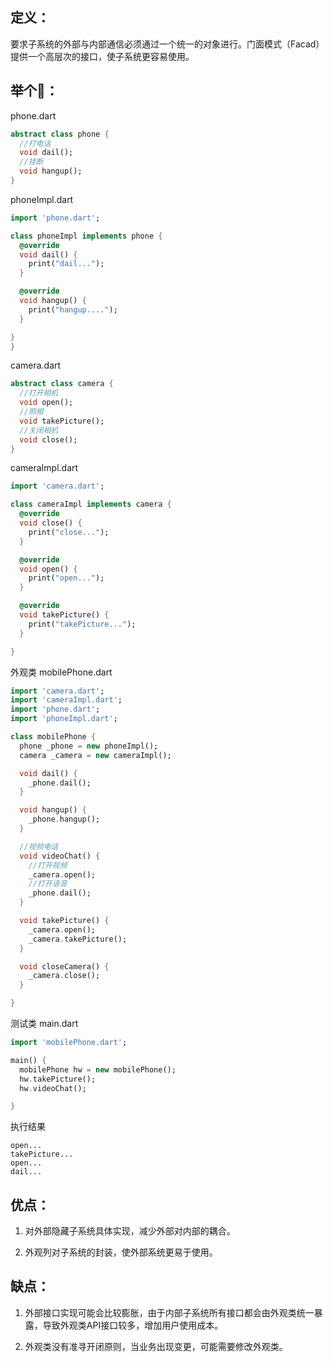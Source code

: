 ## 定义：

要求子系统的外部与内部通信必须通过一个统一的对象进行。门面模式（Facad）提供一个高层次的接口，使子系统更容易使用。

## 举个🌰：
phone.dart
```dart
abstract class phone {
  //打电话
  void dail();
  //挂断
  void hangup();
}
```
phoneImpl.dart
```dart
import 'phone.dart';

class phoneImpl implements phone {
  @override
  void dail() {
    print("dail...");
  }

  @override
  void hangup() {
    print("hangup....");
  }

}
}
```
camera.dart
```dart
abstract class camera {
  //打开相机
  void open();
  //照相
  void takePicture();
  //关闭相机
  void close();
}
```
cameraImpl.dart
```dart
import 'camera.dart';

class cameraImpl implements camera {
  @override
  void close() {
    print("close...");
  }

  @override
  void open() {
    print("open...");
  }

  @override
  void takePicture() {
    print("takePicture...");
  }

}

```
外观类  mobilePhone.dart
```dart
import 'camera.dart';
import 'cameraImpl.dart';
import 'phone.dart';
import 'phoneImpl.dart';

class mobilePhone {
  phone _phone = new phoneImpl();
  camera _camera = new cameraImpl();

  void dail() {
    _phone.dail();
  }

  void hangup() {
    _phone.hangup();
  }

  //视频电话
  void videoChat() {
    //打开视频
    _camera.open();
    //打开语音
    _phone.dail();
  }

  void takePicture() {
    _camera.open();
    _camera.takePicture();
  }

  void closeCamera() {
    _camera.close();
  }

}
```
测试类 main.dart

```dart
import 'mobilePhone.dart';

main() {
  mobilePhone hw = new mobilePhone();
  hw.takePicture();
  hw.videoChat();

}
```

执行结果
```
open...
takePicture...
open...
dail...

```



## 优点：
1. 对外部隐藏子系统具体实现，减少外部对内部的耦合。

2. 外观列对子系统的封装，使外部系统更易于使用。

## 缺点：
1. 外部接口实现可能会比较膨胀，由于内部子系统所有接口都会由外观类统一暴露，导致外观类API接口较多，增加用户使用成本。

2. 外观类没有准寻开闭原则，当业务出现变更，可能需要修改外观类。
